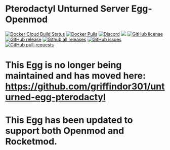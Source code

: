 # Pterodactyl Unturned Server Egg-Openmod
[![Docker Cloud Build Status](https://img.shields.io/docker/cloud/build/griffindor30/unturned-egg-openmod.svg?style=flat)](https://hub.docker.com/r/griffindor30/unturned-egg-openmod)
[![Docker Pulls](https://img.shields.io/docker/pulls/griffindor30/unturned-egg-openmod.svg?style=flat)](https://hub.docker.com/r/griffindor30/unturned-egg-openmod)
[![Discord](https://img.shields.io/discord/328932413428465674)](https://discord.gg/BbnkdtX)
![](https://img.shields.io/badge/status-prod-informational)
[![GitHub license](https://img.shields.io/github/license/GriffindorsDevelopment/Unturned-Egg-Openmod)](https://github.com/GriffindorsDevelopment/Unturned-Egg-Openmod/StrapDown.js/blob/master/LICENSE)
[![GitHub release](https://img.shields.io/github/release/GriffindorsDevelopment/Unturned-Egg-Openmod)](https://GitHub.com/GriffindorsDevelopment/Unturned-Egg-Openmod/releases/)
[![Github all releases](https://img.shields.io/github/downloads/GriffindorsDevelopment/Unturned-Egg-Openmod/total.svg)](https://GitHub.com/GriffindorsDevelopment/Unturned-Egg-Openmod/releases/)
[![GitHub issues](https://img.shields.io/github/issues/GriffindorsDevelopment/Unturned-Egg-Openmod)](https://GitHub.com/GriffindorsDevelopment/Unturned-Egg-Openmod/issues/)
[![GitHub pull-requests](https://img.shields.io/github/issues-pr/GriffindorsDevelopment/Unturned-Egg-Openmod)](https://GitHub.com/GriffindorsDevelopment/Unturned-Egg-Openmod/StrapDown.js/pull/)
# This Egg is no longer being maintained and has moved here: https://github.com/griffindor301/unturned-egg-pterodactyl

# This Egg has been updated to support both Openmod and Rocketmod.
